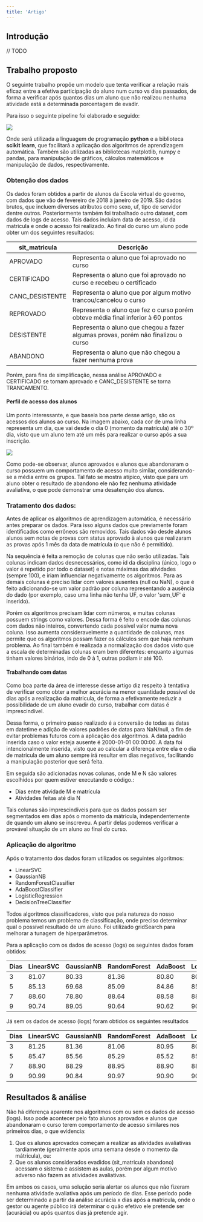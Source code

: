 ```yaml
---
title: 'Artigo'
---
```


## Introdução

// TODO

## Trabalho proposto

O seguinte trabalho propõe um modelo que tenta verificar a relação mais eficaz entre a efetiva participação do aluno num curso vs dias passados, de forma a verificar após quantos dias um aluno que não realizou nenhuma atividade está a determinada porcentagem de evadir. 

Para isso o seguinte pipeline foi elaborado e seguido:

![](../img/pipeline.png)

Onde será utilizada a linguagem de programação __python__ e a biblioteca  __scikit learn__, que facilitará a aplicação dos algoritmos de aprendizagem automática. Também são utilizadas as bibliotecas matplotlib, numpy e pandas, para manipulação de gráficos, cálculos matemáticos e manipulação de dados, respectivamente.

### Obtenção dos dados

Os dados foram obtidos a partir de alunos da Escola virtual do governo, com dados que vão de fevereiro de 2018 à janeiro de 2019. São dados brutos, que incluem diversos atributos como sexo, uf, tipo de servidor dentre outros. Posteriormente também foi trabalhado outro dataset, com dados de logs de acesso. Tais dados incluíam data de acesso, id da matricula e onde o acesso foi realizado. Ao final do curso um aluno pode obter um dos seguintes resultados:

|sit_matricula	|Descrição|
|--|--|
| APROVADO | Representa o aluno que foi aprovado no curso|
| CERTIFICADO | Representa o aluno que foi aprovado no curso e recebeu o certificado|
| CANC_DESISTENTE | Representa o aluno que por algum motivo trancou/cancelou o curso|
| REPROVADO | Representa o aluno que fez o curso porém obteve média final inferior à 60 pontos|
| DESISTENTE | Representa o aluno que chegou a fazer algumas provas, porém não finalizou o curso|
| ABANDONO | Representa o aluno que não chegou a fazer nenhuma prova |

Porém, para fins de simplificação, nessa análise APROVADO e CERTIFICADO se tornam aprovado e CANC_DESISTENTE se torna TRANCAMENTO. 

#### Perfil de acesso dos alunos

Um ponto interessante, e que baseia boa parte desse artigo, são os acessos dos alunos ao curso. Na imagem abaixo, cada cor de uma linha representa um dia, que vai desde o dia 0 (momento da matrícula) até o 30º dia, visto que um aluno tem até um mês para realizar o curso após a sua inscrição.

![](../img/distribuicao_dias.png)


Como pode-se observar, alunos aprovados e alunos que abandonaram o curso possuem um comportamento de acesso muito similar, considerando-se a média entre os grupos. Tal fato se mostra atípico, visto que para um aluno obter o resultado de abandono ele não fez nenhuma atividade avaliativa, o que pode demonstrar uma desatenção dos alunos.

### Tratamento dos dados:

Antes de aplicar os algoritmos de aprendizagem automática, é necessário antes preparar os dados. Para isso alguns dados que previamente foram identificados como errôneos são removidos. Tais dados vão desde alunos alunos sem notas de provas com status aprovado à alunos que realizaram as provas após 1 mês da data de matrícula (o que não é permitido).  

Na sequência é feita a remoção de colunas que não serão utilizadas. Tais colunas indicam dados desnecessários, como id da disciplina (único, logo o valor é repetido por todo o dataset) e notas máximas das atividades (sempre 100), e iriam influenciar negativamente os algoritmos. Para as demais colunas é preciso lidar com valores ausentes (null ou NaN), o que é feito adicionando-se um valor padrão por coluna representando a ausência do dado (por exemplo, caso uma linha não tenha UF, o valor 'sem_UF' é inserido).

Porém os algoritmos precisam lidar com números, e muitas colunas possuem strings como valores. Dessa forma é feito o encode das colunas com dados não inteiros, convertendo cada possível valor numa nova coluna. Isso aumenta consideravelmente a quantidade de colunas, mas permite que os algoritmos possam fazer os cálculos sem que haja nenhum problema. Ao final também é realizada a normalização dos dados visto que a escala de determinadas colunas eram bem diferentes: enquanto algumas tinham valores binários, indo de 0 à 1, outras podiam ir até 100.

#### Trabalhando com datas

Como boa parte da área de interesse desse artigo diz respeito à tentativa de verificar como obter a melhor acurácia na menor quantidade possível de dias após a realização da matricula, de forma a efetivamente reduzir a possibilidade de um aluno evadir do curso, trabalhar com datas é imprescindível. 

Dessa forma, o primeiro passo realizado é a conversão de todas as datas em datetime e adição de valores padrões de datas para NaN/null, a fim de evitar problemas futuros com a aplicação dos algoritmos. A data padrão inserida caso o valor esteja ausente é 2000-01-01 00:00:00. A data foi intencionalmente inserida, visto que ao calcular a diferença entre ela e o dia de matricula de um aluno sempre irá resultar em dias negativos, facilitando a manipulação posterior que será feita.

Em seguida são adicionadas novas colunas, onde M e N são valores escolhidos por quem estiver executando o código.:

- Dias entre atividade M e matrícula
- Atividades feitas até dia N

Tais colunas são imprescindíveis para que os dados possam ser segmentados em dias após o momento da mátricula, independentemente de quando um aluno se inscreveu. A partir delas podemos verificar a provável situação de um aluno ao final do curso.

### Aplicação do algoritmo

Após o tratamento dos dados foram utilizados os seguintes algoritmos:

- LinearSVC
- GaussianNB
- RandomForestClassifier
- AdaBoostClassifier
- LogisticRegression
- DecisionTreeClassifier

Todos algoritmos classificadores, visto que pela natureza do nosso problema temos um problema de classificação, onde preciso determinar qual o possível resultado de um aluno. Foi utilizado gridSearch para melhorar a tunagem de hiperparâmetros.

Para a aplicação com os dados de acesso (logs) os seguintes dados foram obtidos:

|Dias|LinearSVC	|GaussianNB	|RandomForest	|AdaBoost	|LogisticRegression	|DecisionTree|
|--|--|--|--|--|--|--|
|3|81.07|80.33|81.36|80.80|80.91|81.02|
|5|85.13|69.68|85.09|84.86|85.02|85.25|
|7|88.60|78.80|88.64|88.58|88.67|88.62|
|9|90.74|89.05|90.64|90.62|90.71|90.60|

Já sem os dados de acesso (logs) foram obtidos os seguintes resultados

|Dias|LinearSVC	|GaussianNB	|RandomForest	|AdaBoost	|LogisticRegression	|DecisionTree|
|--|--|--|--|--|--|--|
|3|81.25|81.36|81.06|80.95|80.59|81.04|
|5|85.47|85.56|85.29|85.52|85.42|85.05|
|7|88.90|88.29|88.95|88.90|88.90|88.92|
|9|90.99|90.84|90.97|90.90|90.99|91.15|


## Resultados & análise

Não há diferença aparente nos algoritmos com ou sem os dados de acesso (logs). Isso pode acontecer pelo fato alunos aprovados e alunos que abandonaram o curso terem comportamento de acesso similares nos primeiros dias, o que evidencia:

1. Que os alunos aprovados começam a realizar as atividades avaliativas tardiamente (geralmente após uma semana desde o momento da mátricula), ou:
2. Que os alunos considerados evadidos (sit_matricula abandono) acessam o sistema e assistem as aulas, porém por algum motivo adverso não fazem as atividades avaliativas.

Em ambos os casos, uma solução seria alertar os alunos que não fizeram nenhuma atividade avaliativa após um período de dias. Esse período pode ser determinado a partir da análise acurácia x dias após a matricula, onde o gestor ou agente público irá determinar o quão efetivo ele pretende ser (acurácia) ou após quantos dias já pretende agir.
